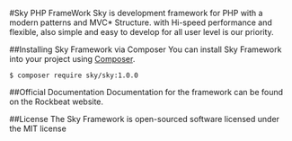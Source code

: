#Sky PHP FrameWork
Sky is development framework for PHP with a modern patterns and MVC* Structure.
with Hi-speed performance and flexible, also simple and easy to develop for all user level is our priority.

##Installing Sky Framework via Composer
You can install Sky Framework into your project using
[Composer](http://getcomposer.org).
```
$ composer require sky/sky:1.0.0
```

##Official Documentation
Documentation for the framework can be found on the Rockbeat website.

##License
The Sky Framework is open-sourced software licensed under the MIT license